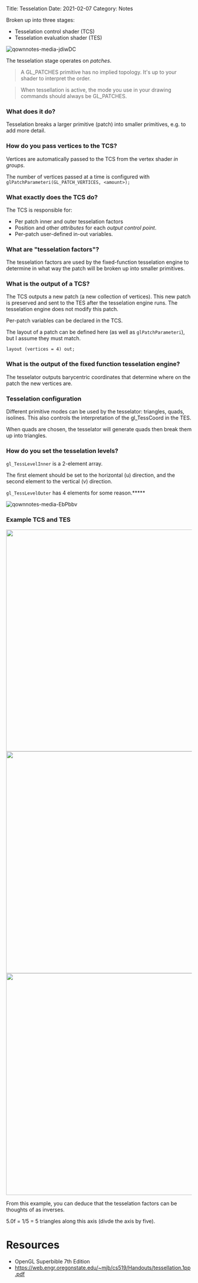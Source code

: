 Title: Tesselation
Date: 2021-02-07
Category: Notes

Broken up into three stages:  
- Tesselation control shader (TCS)  
- Tesselation evaluation shader (TES)  

![qownnotes-media-jdiwDC]({static}/images/media/qownnotes-media-jdiwDC-9042.png)

The tesselation stage operates on *patches*.

> A GL_PATCHES primitive has no implied topology. It's up to your shader to interpret the order.

> When tessellation is active, the mode you use in your drawing commands should always
be GL_PATCHES.

### What does it do?

Tesselation breaks a larger primitive (patch) into smaller primitives, e.g. to add more detail.

### How do you pass vertices to the TCS?

Vertices are automatically passed to the TCS from the vertex shader _in groups_.

The number of vertices passed at a time is configured with `glPatchParameteri(GL_PATCH_VERTICES, <amount>);`

### What exactly does the TCS do?

The TCS is responsible for:

- Per patch inner and outer tesselation factors
- Position and other *attributes* for each *output control point*.
- Per-patch user-defined in-out variables.

### What are "tesselation factors"?

The tesselation factors are used by the fixed-function tesselation engine to determine in what way the patch will be broken up into smaller primitives.

### What is the output of a TCS?

The TCS outputs a new patch (a new collection of vertices). This new patch is preserved and sent to the TES after the tesselation engine runs. The tesselation engine does not modify this patch.

Per-patch variables can be declared in the TCS.

The layout of a patch can be defined here (as well as `glPatchParameteri`), but I assume they must match.

`layout (vertices = 4) out;`

### What is the output of the fixed function tesselation engine?

The tesselator outputs barycentric coordinates that determine where on the patch the new vertices are.

### Tesselation configuration

Different primitive modes can be used by the tesselator: triangles, quads, isolines. This also controls the interpretation of the gl_TessCoord in the TES.

When quads are chosen, the tesselator will generate quads then break them up into triangles.

### How do you set the tesselation levels?

`gl_TessLevelInner` is a 2-element array.

The first element should be set to the horizontal (u) direction, and the second element to the vertical (v) direction.

`gl_TessLevelOuter` has 4 elements for some reason.*****

![qownnotes-media-EbPbbv]({static}/images/media/qownnotes-media-EbPbbv-16827.png)

### Example TCS and TES

<img src="{static}/images/media/qownnotes-media-CEMyum-23824.png" width="600" />
<img src="{static}/images/media/qownnotes-media-SvSnSA-11250.png" width="600" />
<img src="{static}/images/media/qownnotes-media-SgLbfj-14420.png" width="600" />

From this example, you can deduce that the tesselation factors can be thoughts of as inverses.

5.0f = 1/5 = 5 triangles along this axis (divde the axis by five).

# Resources

- OpenGL Superbible 7th Edition  
- https://web.engr.oregonstate.edu/~mjb/cs519/Handouts/tessellation.1pp.pdf


